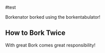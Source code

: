 #test

Borkenator borked using the borkentabulator!

## How to Bork Twice

With great Bork comes great responsibility!